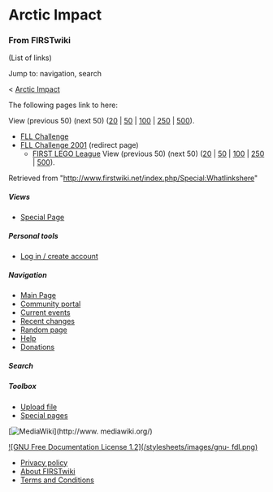 # Arctic Impact

### From FIRSTwiki

(List of links)

Jump to: navigation, search

&lt; [Arctic Impact](/index.php?title=Arctic_Impact&redirect=no "Arctic
Impact" )  

The following pages link to here:

View (previous 50) (next 50)
([20](/index.php?title=Special:Whatlinkshere/Arctic_Impact&limit=20&from=0
"Special:Whatlinkshere/Arctic Impact" ) |
[50](/index.php?title=Special:Whatlinkshere/Arctic_Impact&limit=50&from=0
"Special:Whatlinkshere/Arctic Impact" ) |
[100](/index.php?title=Special:Whatlinkshere/Arctic_Impact&limit=100&from=0
"Special:Whatlinkshere/Arctic Impact" ) |
[250](/index.php?title=Special:Whatlinkshere/Arctic_Impact&limit=250&from=0
"Special:Whatlinkshere/Arctic Impact" ) |
[500](/index.php?title=Special:Whatlinkshere/Arctic_Impact&limit=500&from=0
"Special:Whatlinkshere/Arctic Impact" )).

  * [FLL Challenge](/index.php/FLL_Challenge "FLL Challenge" )
  * [FLL Challenge 2001](/index.php?title=FLL_Challenge_2001&redirect=no "FLL Challenge 2001" ) (redirect page) 
    * [FIRST LEGO League](/index.php/FIRST_LEGO_League "FIRST LEGO League" )
View (previous 50) (next 50)
([20](/index.php?title=Special:Whatlinkshere/Arctic_Impact&limit=20&from=0
"Special:Whatlinkshere/Arctic Impact" ) |
[50](/index.php?title=Special:Whatlinkshere/Arctic_Impact&limit=50&from=0
"Special:Whatlinkshere/Arctic Impact" ) |
[100](/index.php?title=Special:Whatlinkshere/Arctic_Impact&limit=100&from=0
"Special:Whatlinkshere/Arctic Impact" ) |
[250](/index.php?title=Special:Whatlinkshere/Arctic_Impact&limit=250&from=0
"Special:Whatlinkshere/Arctic Impact" ) |
[500](/index.php?title=Special:Whatlinkshere/Arctic_Impact&limit=500&from=0
"Special:Whatlinkshere/Arctic Impact" )).

Retrieved from "<http://www.firstwiki.net/index.php/Special:Whatlinkshere>"

##### Views

  * [Special Page](/index.php/Special:Whatlinkshere/Arctic_Impact)

##### Personal tools

  * [Log in / create account](/index.php?title=Special:Userlogin&returnto=Special:Whatlinkshere)

[](/index.php/Main_Page "Main Page" )

##### Navigation

  * [Main Page](/index.php/Main_Page)
  * [Community portal](/index.php/FIRSTwiki:Community_portal)
  * [Current events](/index.php/Current_events)
  * [Recent changes](/index.php/Special:Recentchanges)
  * [Random page](/index.php/Special:Random)
  * [Help](/index.php/FIRSTwiki:Help)
  * [Donations](/index.php/FIRSTwiki:Site_support)

##### Search



##### Toolbox

  * [Upload file](/index.php/Special:Upload)
  * [Special pages](/index.php/Special:Specialpages)

[![MediaWiki](/skins/common/images/poweredby_mediawiki_88x31.png)](http://www.
mediawiki.org/)

[![GNU Free Documentation License 1.2](/stylesheets/images/gnu-
fdl.png)](http://www.gnu.org/copyleft/fdl.html)

  * [Privacy policy](/index.php/FIRSTwiki:Privacy_policy "FIRSTwiki:Privacy policy" )
  * [About FIRSTwiki](/index.php/FIRSTwiki:About "FIRSTwiki:About" )
  * [Terms and Conditions](/index.php/FIRSTwiki:Terms_and_conditions "FIRSTwiki:Terms and conditions" )

